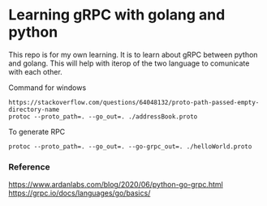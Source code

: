 # Learning gRPC with golang and python

This repo is for my own learning. It is to learn about gRPC between python and golang. This will help with iterop of the two language to comunicate with each other.

Command for windows

```
https://stackoverflow.com/questions/64048132/proto-path-passed-empty-directory-name
protoc --proto_path=. --go_out=. ./addressBook.proto
```

To generate RPC

```
protoc --proto_path=. --go_out=. --go-grpc_out=. ./helloWorld.proto
```

### Reference

https://www.ardanlabs.com/blog/2020/06/python-go-grpc.html
https://grpc.io/docs/languages/go/basics/
